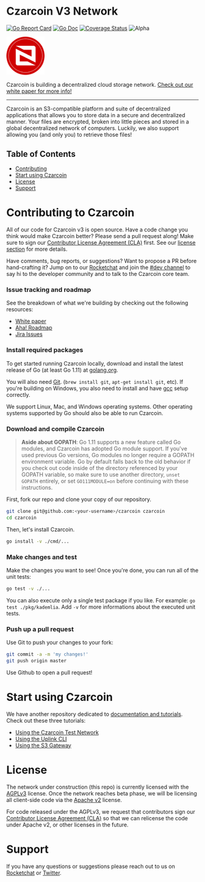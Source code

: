 # Czarcoin V3 Network

[![Go Report Card](https://goreportcard.com/badge/github.com/czarcoin/czarcoin)](https://goreportcard.com/report/github.com/czarcoin/czarcoin)
[![Go Doc](https://img.shields.io/badge/godoc-reference-blue.svg?style=flat-square)](http://godoc.org/github.com/czarcoin/czarcoin)
[![Coverage Status](https://coveralls.io/repos/github/czarcoin/czarcoin/badge.svg?branch=master)](https://coveralls.io/github/czarcoin/czarcoin?branch=master)
![Alpha](https://img.shields.io/badge/version-alpha-green.svg)

<img src="https://github.com/czarcoin/czarcoin/raw/master/resources/czr.png" width="100">

Czarcoin is building a decentralized cloud storage network. 
[Check out our white paper for more info!](https://czarcoin.org/white-paper)

----

Czarcoin is an S3-compatible platform and suite of decentralized applications that
allows you to store data in a secure and decentralized manner. Your files are
encrypted, broken into little pieces and stored in a global decentralized
network of computers. Luckily, we also support allowing you (and only you) to
retrieve those files!

## Table of Contents

- [Contributing](#contributing-to-czarcoin)
- [Start using Czarcoin](#start-using-czarcoin)
- [License](#license)
- [Support](#support)

# Contributing to Czarcoin

All of our code for Czarcoin v3 is open source. Have a code change you think would make Czarcoin better? Please send a pull request along! Make sure to sign our [Contributor License Agreement (CLA)](https://docs.google.com/forms/d/e/1FAIpQLSdVzD5W8rx-J_jLaPuG31nbOzS8yhNIIu4yHvzonji6NeZ4ig/viewform) first. See our [license section](#license) for more details.

Have comments, bug reports, or suggestions? Want to propose a PR before hand-crafting it? Jump on to our [Rocketchat](https://community.czarcoin.org) and join the [#dev channel](https://community.czarcoin.org/channel/dev) to say hi to the developer community and to talk to the Czarcoin core team.

### Issue tracking and roadmap

See the breakdown of what we're building by checking out the following resources:

 * [White paper](https://czarcoin.org/white-paper)
 * [Aha! Roadmap](https://czarcoin.aha.io/published/01ee405b4bd8d14208c5256d70d73a38)
 * [Jira Issues](https://czarcoin.atlassian.net/projects/V3)

### Install required packages

To get started running Czarcoin locally, download and install the latest release of Go (at least Go 1.11) at [golang.org](https://golang.org).

You will also need [Git](https://git-scm.com/). (`brew install git`, `apt-get install git`, etc).
If you're building on Windows, you also need to install and have [gcc](https://gcc.gnu.org/install/binaries.html) setup correctly.

We support Linux, Mac, and Windows operating systems. Other operating systems supported by Go should also be able to run Czarcoin.

### Download and compile Czarcoin

> **Aside about GOPATH**: Go 1.11 supports a new feature called Go modules,
> and Czarcoin has adopted Go module support. If you've used previous Go versions,
> Go modules no longer require a GOPATH environment variable. Go by default
> falls back to the old behavior if you check out code inside of the directory
> referenced by your GOPATH variable, so make sure to use another directory,
> `unset GOPATH` entirely, or set `GO111MODULE=on` before continuing with these
> instructions.

First, fork our repo and clone your copy of our repository.

```bash
git clone git@github.com:<your-username>/czarcoin czarcoin
cd czarcoin
```

Then, let's install Czarcoin.

```bash
go install -v ./cmd/...
```

### Make changes and test

Make the changes you want to see! Once you're done, you can run all of the unit tests:

```bash
go test -v ./...
```

You can also execute only a single test package if you like. For example:
`go test ./pkg/kademlia`. Add `-v` for more informations about the executed unit
tests.

### Push up a pull request

Use Git to push your changes to your fork:

```bash
git commit -a -m 'my changes!'
git push origin master
```

Use Github to open a pull request!

# Start using Czarcoin

We have another repository dedicated to [documentation and tutorials](https://github.com/czarcoin/docs).
Check out these three tutorials:

 * [Using the Czarcoin Test Network](https://github.com/czarcoin/docs/blob/master/test-network.md)
 * [Using the Uplink CLI](https://github.com/czarcoin/docs/blob/master/uplink-cli.md)
 * [Using the S3 Gateway](https://github.com/czarcoin/docs/blob/master/s3-gateway.md)

# License

The network under construction (this repo) is currently licensed with the
[AGPLv3](https://www.gnu.org/licenses/agpl-3.0.en.html) license. Once the network
reaches beta phase, we will be licensing all client-side code via the
[Apache v2](https://www.apache.org/licenses/LICENSE-2.0) license.

For code released under the AGPLv3, we request that contributors sign our
[Contributor License Agreement (CLA)](https://docs.google.com/forms/d/e/1FAIpQLSdVzD5W8rx-J_jLaPuG31nbOzS8yhNIIu4yHvzonji6NeZ4ig/viewform) so that we can relicense the
code under Apache v2, or other licenses in the future.

# Support

If you have any questions or suggestions please reach out to us on
[Rocketchat](https://community.czarcoin.org/) or
[Twitter](https://twitter.com/czarcoinproject).
